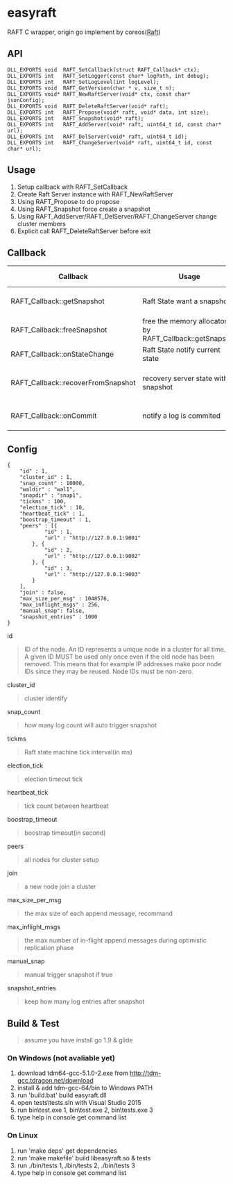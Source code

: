 # easyraft
RAFT C wrapper, origin go implement by coreos([Raft](https://github.com/coreos/etcd/tree/master/raft)) 

## API
```
DLL_EXPORTS void  RAFT_SetCallback(struct RAFT_Callback* ctx);
DLL_EXPORTS int   RAFT_SetLogger(const char* logPath, int debug);
DLL_EXPORTS int   RAFT_SetLogLevel(int logLevel);
DLL_EXPORTS void  RAFT_GetVersion(char * v, size_t n);
DLL_EXPORTS void* RAFT_NewRaftServer(void* ctx, const char* jsonConfig);
DLL_EXPORTS void  RAFT_DeleteRaftServer(void* raft);
DLL_EXPORTS int   RAFT_Propose(void* raft, void* data, int size);
DLL_EXPORTS int   RAFT_Snapshot(void* raft);
DLL_EXPORTS int   RAFT_AddServer(void* raft, uint64_t id, const char* url);
DLL_EXPORTS int   RAFT_DelServer(void* raft, uint64_t id);
DLL_EXPORTS int   RAFT_ChangeServer(void* raft, uint64_t id, const char* url);
```
## Usage

1. Setup callback with RAFT_SetCallback
1. Create Raft Server instance with RAFT_NewRaftServer
1. Using RAFT_Propose to do propose
1. Using RAFT_Snapshot force create a snapshot
1. Using RAFT_AddServer/RAFT_DelServer/RAFT_ChangeServer change cluster members
1. Explicit call RAFT_DeleteRaftServer before exit

## Callback
Callback|Usage|Return Value|Comment
--------|-----|------------|------
RAFT_Callback::getSnapshot|Raft State want a snapshot|0 meaning success|
RAFT_Callback::freeSnapshot|free the memory allocator by RAFT_Callback::getSnapshot||
RAFT_Callback::onStateChange|Raft State notify current state||
RAFT_Callback::recoverFromSnapshot|recovery server state with a snapshot|0 meaing success|WARNING: return non-zero will panic
RAFT_Callback::onCommit|notify a log is commited|0 meaning success|

## Config
```
{
	"id" : 1,
	"cluster_id" : 1,
	"snap_count" : 10000,
	"waldir" : "wal1",
	"snapdir" : "snap1",
	"tickms" : 100,
	"election_tick" : 10,
	"heartbeat_tick" : 1,
	"boostrap_timeout" : 1,
	"peers" : [{
			"id" : 1,
			"url" : "http://127.0.0.1:9001"
		}, {
			"id" : 2,
			"url" : "http://127.0.0.1:9002"
		}, {
			"id" : 3,
			"url" : "http://127.0.0.1:9003"
		}
	],
	"join" : false,
	"max_size_per_msg" : 1048576,
	"max_inflight_msgs" : 256,
	"manual_snap": false,
	"snapshot_entries" : 1000
}
```
id
>ID of the node. An ID represents a unique node in a cluster for all time. A given ID MUST be used only once even if the old node has been removed. This means that for example IP addresses make poor node IDs since they may be reused. Node IDs must be non-zero.

cluster_id
>cluster identify

snap_count
>how many log count will auto trigger snapshot

tickms
>Raft state machine tick interval(in ms) 

election_tick
>election timeout tick

heartbeat_tick
>tick count between heartbeat

boostrap_timeout
>boostrap timeout(in second)

peers
>all nodes for cluster setup

join
>a new node join a cluster

max_size_per_msg
>the max size of each append message, recommand 

max_inflight_msgs
>the max number of in-flight append messages during optimistic replication phase

manual_snap
>manual trigger snapshot if true

snapshot_entries
>keep how many log entries after snapshot

## Build & Test
>assume you have install go 1.9 & glide
### On Windows (not avaliable yet)
1. download tdm64-gcc-5.1.0-2.exe from http://tdm-gcc.tdragon.net/download
1. install & add tdm-gcc-64/bin to Windows PATH
1. run 'build.bat' build easyraft.dll
1. open tests\tests.sln with Visual Studio 2015
1. run bin\test.exe 1, bin\test.exe 2, bin\tests.exe 3
1. type help in console get command list

### On Linux
1. run 'make deps' get dependencies
1. run 'make makefile' build libeasyraft.so & tests
1. run ./bin/tests 1,./bin/tests 2, ./bin/tests 3
1. type help in console get command list
